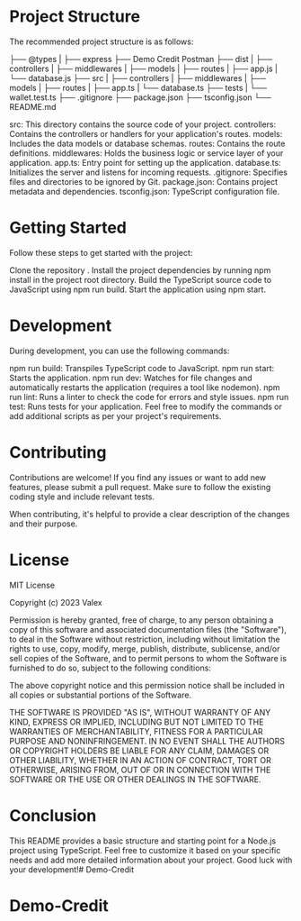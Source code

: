 # Project Structure
The recommended project structure is as follows:

├── @types
|   ├── express
├── Demo Credit Postman
├── dist
|   ├── controllers
|   ├── middlewares
|   ├── models
|   ├── routes
|   ├── app.js
|   └── database.js
├── src
|   ├── controllers
|   ├── middlewares
|   ├── models
|   ├── routes
|   ├── app.ts
|   └── database.ts
├── tests
|   └── wallet.test.ts
├── .gitignore
├── package.json
├── tsconfig.json
└── README.md

src: This directory contains the source code of your project.
controllers: Contains the controllers or handlers for your application's routes.
models: Includes the data models or database schemas.
routes: Contains the route definitions.
middlewares: Holds the business logic or service layer of your application.
app.ts: Entry point for setting up the application.
database.ts: Initializes the server and listens for incoming requests.
.gitignore: Specifies files and directories to be ignored by Git.
package.json: Contains project metadata and dependencies.
tsconfig.json: TypeScript configuration file.

# Getting Started
Follow these steps to get started with the project:

Clone the repository .
Install the project dependencies by running npm install in the project root directory.
Build the TypeScript source code to JavaScript using npm run build.
Start the application using npm start.

# Development
During development, you can use the following commands:

npm run build: Transpiles TypeScript code to JavaScript.
npm run start: Starts the application.
npm run dev: Watches for file changes and automatically restarts the application (requires a tool like nodemon).
npm run lint: Runs a linter to check the code for errors and style issues.
npm run test: Runs tests for your application.
Feel free to modify the commands or add additional scripts as per your project's requirements.

# Contributing
Contributions are welcome! If you find any issues or want to add new features, please submit a pull request. Make sure to follow the existing coding style and include relevant tests.

When contributing, it's helpful to provide a clear description of the changes and their purpose.

# License
MIT License

Copyright (c) 2023 Valex

Permission is hereby granted, free of charge, to any person obtaining a copy
of this software and associated documentation files (the "Software"), to deal
in the Software without restriction, including without limitation the rights
to use, copy, modify, merge, publish, distribute, sublicense, and/or sell
copies of the Software, and to permit persons to whom the Software is
furnished to do so, subject to the following conditions:

The above copyright notice and this permission notice shall be included in all
copies or substantial portions of the Software.

THE SOFTWARE IS PROVIDED "AS IS", WITHOUT WARRANTY OF ANY KIND, EXPRESS OR
IMPLIED, INCLUDING BUT NOT LIMITED TO THE WARRANTIES OF MERCHANTABILITY,
FITNESS FOR A PARTICULAR PURPOSE AND NONINFRINGEMENT. IN NO EVENT SHALL THE
AUTHORS OR COPYRIGHT HOLDERS BE LIABLE FOR ANY CLAIM, DAMAGES OR OTHER
LIABILITY, WHETHER IN AN ACTION OF CONTRACT, TORT OR OTHERWISE, ARISING FROM,
OUT OF OR IN CONNECTION WITH THE SOFTWARE OR THE USE OR OTHER DEALINGS IN THE
SOFTWARE.

# Conclusion
This README provides a basic structure and starting point for a Node.js project using TypeScript. Feel free to customize it based on your specific needs and add more detailed information about your project. Good luck with your development!# Demo-Credit
# Demo-Credit
